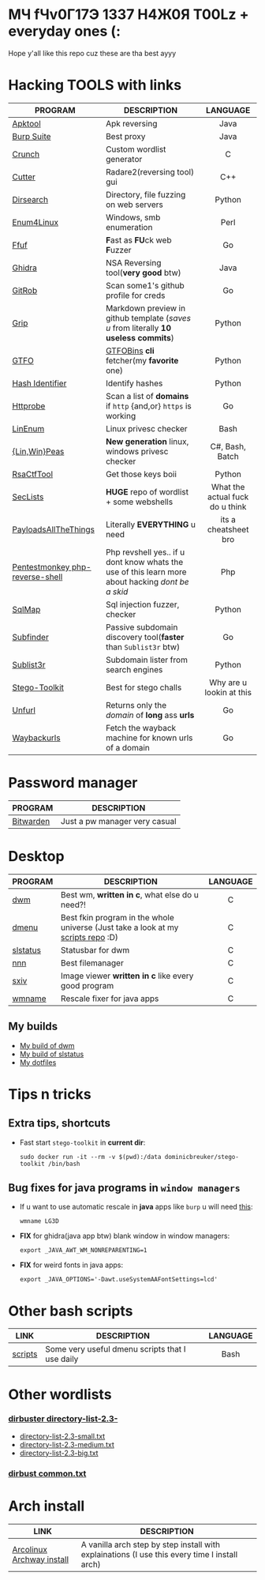 # MЧ fЧv0Г17Э 1337 H4Ж0Я T00Lz + everyday ones (:

Hope y'all like this repo cuz these are tha best ayyy

# Hacking TOOLS with links
PROGRAM | DESCRIPTION | LANGUAGE
--- | --- | :---:
[Apktool](https://github.com/iBotPeaches/Apktool) | Apk reversing | Java
[Burp Suite](https://portswigger.net/burp/communitydownload) | Best proxy | Java
[Crunch](https://github.com/crunchsec/crunch) | Custom wordlist generator | C
[Cutter](https://github.com/radareorg/cutter) | Radare2(reversing tool) gui | C++
[Dirsearch](https://github.com/maurosoria/dirsearch) | Directory, file fuzzing on web servers | Python
[Enum4Linux](https://github.com/portcullislabs/enum4linux) | Windows, smb enumeration | Perl
[Ffuf](https://github.com/ffuf/ffuf) | **F**ast as **FU**ck web **F**uzzer | Go
[Ghidra](https://ghidra-sre.org) | NSA Reversing tool(**very good** btw) | Java
[GitRob](https://github.com/michenriksen/gitrob) | Scan some1's github profile for creds | Go
[Grip](https://github.com/joeyespo/grip) | Markdown preview in github template (*saves u* from literally **10 useless commits**) | Python
[GTFO](https://github.com/mzfr/gtfo) | [GTFOBins](https://gtfobins.github.io) **cli** fetcher(my **favorite** one) | Python
[Hash Identifier](https://github.com/psypanda/hashID) | Identify hashes | Python
[Httprobe](https://github.com/tomnomnom/httprobe) | Scan a list of **domains** if `http` {and,or} `https` is working | Go
[LinEnum](https://github.com/rebootuser/LinEnum) | Linux privesc checker | Bash
[{Lin,Win}Peas](https://github.com/carlospolop/privilege-escalation-awesome-scripts-suite) | **New generation** linux, windows privesc checker | C#, Bash, Batch
[RsaCtfTool](https://github.com/Ganapati/RsaCtfTool) | Get those keys boii | Python
[SecLists](https://github.com/danielmiessler/SecLists) | **HUGE** repo of wordlist + some webshells | What the actual fuck do u think
[PayloadsAllTheThings](https://github.com/swisskyrepo/PayloadsAllTheThings) | Literally **EVERYTHING** u need | its a cheatsheet bro
[Pentestmonkey php-reverse-shell](https://github.com/pentestmonkey/php-reverse-shell) | Php revshell yes.. if u dont know whats the use of this learn more about hacking *dont be a skid* | Php
[SqlMap](https://github.com/sqlmapproject/sqlmap) | Sql injection fuzzer, checker | Python
[Subfinder](https://github.com/projectdiscovery/subfinder) | Passive subdomain discovery tool(**faster** than `Sublist3r` btw) | Go
[Sublist3r](https://github.com/aboul3la/Sublist3r) | Subdomain lister from search engines | Python
[Stego-Toolkit](https://github.com/DominicBreuker/stego-toolkit) | Best for stego challs | Why are u lookin at this
[Unfurl](https://github.com/tomnomnom/unfurl) | Returns only the *domain* of **long** ass **urls** | Go
[Waybackurls](https://github.com/tomnomnom/waybackurls) | Fetch the wayback machine for known urls of a domain | Go


# Password manager
PROGRAM | DESCRIPTION
--- | ---
[Bitwarden](https://bitwarden.com) | Just a pw manager very casual


# Desktop
PROGRAM | DESCRIPTION | LANGUAGE
--- | --- | :---:
[dwm](https://dwm.suckless.org) | Best wm, **written in c**, what else do u need?! | C
[dmenu](https://tools.suckless.org/dmenu) | Best fkin program in the whole universe (Just take a look at my [scripts repo](https://github.com/matesz44/scripts) :D) | C
[slstatus](https://tools.suckless.org/slstatus) | Statusbar for dwm | C
[nnn](https://github.com/jarun/nnn) | Best filemanager | C
[sxiv](https://github.com/muennich/sxiv) |  Image viewer **written in c** like every good program | C
[wmname](https://tools.suckless.org/x/wmname) | Rescale fixer for java apps | C


## My builds
- [My build of dwm](https://github.com/matesz44/dwm)
- [My build of slstatus](https://github.com/matesz44/slstatus)
- [My dotfiles](https://github.com/matesz44/dotfiles)

# Tips n tricks

## Extra tips, shortcuts
- Fast start `stego-toolkit` in **current dir**:
  ```
  sudo docker run -it --rm -v $(pwd):/data dominicbreuker/stego-toolkit /bin/bash
  ```

## Bug fixes for java programs in `window managers`
- If u want to use automatic rescale in **java** apps like `burp` u will need [this](https://superuser.com/questions/400766/netbeans-java-shows-empty-window-in-tiling-window-manager-awesome-wm): 
  ```
  wmname LG3D
  ```
- **FIX** for ghidra(java app btw) blank window in window managers:
  ```
  export _JAVA_AWT_WM_NONREPARENTING=1
  ```
- **FIX** for weird fonts in java apps:
  ```
  export _JAVA_OPTIONS='-Dawt.useSystemAAFontSettings=lcd'
  ```


# Other bash scripts
LINK | DESCRIPTION | LANGUAGE
--- | --- | :---:
[scripts](https://github.com/matesz44/scripts) | Some very useful dmenu scripts that I use daily | Bash


# Other wordlists
### [dirbuster directory-list-2.3-](https://github.com/daviddias/node-dirbuster/tree/master/lists)  
- [directory-list-2.3-small.txt](wordlists/directory-list-2.3-small.txt)
- [directory-list-2.3-medium.txt](wordlists/directory-list-2.3-medium.txt)
- [directory-list-2.3-big.txt](wordlists/directory-list-2.3-big.txt)  

### [dirbust common.txt](wordlists/common.txt)


# Arch install
LINK | DESCRIPTION
--- | ---
[Arcolinux Archway install](https://arcolinuxd.com/5-the-actual-installation-of-arch-linux-phase-1-bios) | A vanilla arch step by step install with explainations (I use this every time I install arch)


